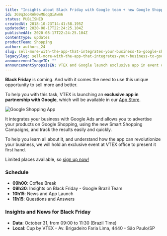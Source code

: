 ```yaml
---
title: "Insights about Black Friday with Google team + new Google Shopping app launch"
id: 3G9q3ooRAk0wMEqqQiAwm6
status: PUBLISHED
createdAt: 2018-10-23T14:41:58.195Z
updatedAt: 2020-08-17T22:24:25.104Z
publishedAt: 2020-08-17T22:24:25.104Z
contentType: updates
productTeam: Shopping
author: authors_24
slug: sell-more-with-the-app-that-integrates-your-business-to-google-shopping
legacySlug: sell-more-with-the-app-that-integrates-your-business-to-google-shopping
announcementImageID: ""
announcementSynopsisEN: VTEX and Google launch exclusive app in event on October 31st.
---
```


__Black Friday__ is coming. And with it comes the need to use this unique opportunity to sell more and better.

To help you with this task, VTEX is launching an __exclusive app in partnership with Google__, which will be available in our [App Store](https://apps.vtex.com/vtex-google-shopping/p).

![Google Shopping App](//images.ctfassets.net/alneenqid6w5/2pPKWvJT2YQEge4yWkEMSS/aa05248d6aa8df9b6b05cc2095ad00e4/Google_Shopping_App.png)

It integrates your business with Google Ads and allows you to advertise your products on Google Shopping, using the new Smart Shopping Campaigns, and track the results easily and quickly.

To help you learn all about it, and understand how the app can revolutionize your business, we will hold an exclusive event at VTEX office to present it first hand.

Limited places available, so [sign up now!](https://www.sympla.com.br/insights-para-a-blackfriday-com-google__384944?utm_campaign=convite__insights_para_black_friday_-_vtex_e_google&utm_medium=announcements)

### Schedule
- __09h00__: Coffee Break
- __09h30__: Insights on Black Friday - Google Brazil Team
- __10h15__: News and App Launch
- __11h15__: Questions and Answers

### Insights and News for Black Friday
- __Data__: October 31, from 09:00 to 11:30 (Brazil Time)
- __Local__: Cup by VTEX - Av. Brigadeiro Faria Lima, 4440 - São Paulo/SP
